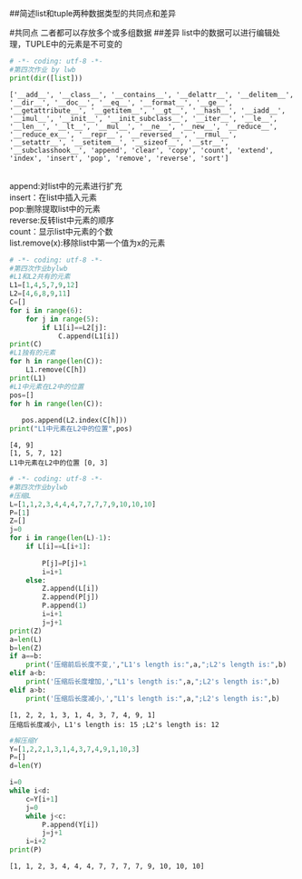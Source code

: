 
##简述list和tuple两种数据类型的共同点和差异

#共同点
    二者都可以存放多个或多组数据
##差异
    list中的数据可以进行编辑处理，TUPLE中的元素是不可变的


```python
# -*- coding: utf-8 -*-
#第四次作业 by lwb
print(dir([list]))
```

    ['__add__', '__class__', '__contains__', '__delattr__', '__delitem__', '__dir__', '__doc__', '__eq__', '__format__', '__ge__', '__getattribute__', '__getitem__', '__gt__', '__hash__', '__iadd__', '__imul__', '__init__', '__init_subclass__', '__iter__', '__le__', '__len__', '__lt__', '__mul__', '__ne__', '__new__', '__reduce__', '__reduce_ex__', '__repr__', '__reversed__', '__rmul__', '__setattr__', '__setitem__', '__sizeof__', '__str__', '__subclasshook__', 'append', 'clear', 'copy', 'count', 'extend', 'index', 'insert', 'pop', 'remove', 'reverse', 'sort']
    

<br/>append:对list中的元素进行扩充
<br/>insert：在list中插入元素
<br/>pop:删除提取list中的元素
<br/>reverse:反转list中元素的顺序
<br/>count：显示list中元素的个数
<br/>list.remove(x):移除list中第一个值为x的元素



```python
# -*- coding: utf-8 -*-
#第四次作业bylwb
#L1和L2共有的元素
L1=[1,4,5,7,9,12]
L2=[4,6,8,9,11]
C=[]
for i in range(6):
    for j in range(5):
        if L1[i]==L2[j]:
            C.append(L1[i])
print(C)
#L1独有的元素
for h in range(len(C)):
    L1.remove(C[h])
print(L1)
#L1中元素在L2中的位置
pos=[]
for h in range(len(C)):
    
   pos.append(L2.index(C[h]))
print("L1中元素在L2中的位置",pos)
```

    [4, 9]
    [1, 5, 7, 12]
    L1中元素在L2中的位置 [0, 3]
    


```python
# -*- coding: utf-8 -*-
#第四次作业bylwb
#压缩L
L=[1,1,2,3,4,4,4,7,7,7,7,9,10,10,10]
P=[1]
Z=[]
j=0
for i in range(len(L)-1):
    if L[i]==L[i+1]:
        
        P[j]=P[j]+1
        i=i+1
    else:
        Z.append(L[i])
        Z.append(P[j])
        P.append(1)
        i=i+1
        j=j+1
print(Z)
a=len(L)
b=len(Z)
if a==b:
    print('压缩前后长度不变,',"L1's length is:",a,";L2's length is:",b)
elif a<b:
    print('压缩后长度增加,',"L1's length is:",a,";L2's length is:",b)
elif a>b:
    print('压缩后长度减小,',"L1's length is:",a,";L2's length is:",b)
```

    [1, 2, 2, 1, 3, 1, 4, 3, 7, 4, 9, 1]
    压缩后长度减小, L1's length is: 15 ;L2's length is: 12
    


```python
#解压缩Y
Y=[1,2,2,1,3,1,4,3,7,4,9,1,10,3]
P=[]
d=len(Y)

i=0
while i<d:
    c=Y[i+1]
    j=0 
    while j<c:
        P.append(Y[i])
        j=j+1
    i=i+2
print(P)
```

    [1, 1, 2, 3, 4, 4, 4, 7, 7, 7, 7, 9, 10, 10, 10]
    


```python

```
